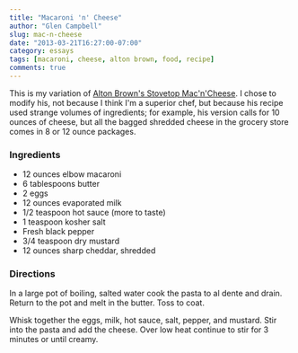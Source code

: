 ```yaml
---
title: "Macaroni 'n' Cheese"
author: "Glen Campbell"
slug: mac-n-cheese
date: "2013-03-21T16:27:00-07:00"
category: essays
tags: [macaroni, cheese, alton brown, food, recipe]
comments: true
---
```

This is my variation of [Alton Brown's Stovetop Mac'n'Cheese](http://www.foodnetwork.com/recipes/alton-brown/stove-top-mac-n-cheese-recipe/index.html).  I chose to modify his, not because I think I'm a superior chef, but because his recipe used strange volumes of ingredients; for example, his version calls for 10 ounces of cheese, but all the bagged shredded cheese in the grocery store comes in 8 or 12 ounce packages.

### Ingredients

* 12 ounces elbow macaroni
* 6 tablespoons butter
* 2 eggs
* 12 ounces evaporated milk
* 1/2 teaspoon hot sauce (more to taste)
* 1 teaspoon kosher salt
* Fresh black pepper
* 3/4 teaspoon dry mustard
* 12 ounces sharp cheddar, shredded

### Directions

In a large pot of boiling, salted water cook the pasta to al dente and drain. Return to the pot and melt in the butter. Toss to coat.

Whisk together the eggs, milk, hot sauce, salt, pepper, and mustard. Stir into the pasta and add the cheese. Over low heat continue to stir for 3 minutes or until creamy.

